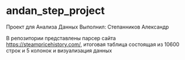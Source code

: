 # andan_step_project
Проект для Анализа Данных
Выполнил: Степанников Александр

В репозитории представлены парсер сайта https://steampricehistory.com/, итоговая таблица состоящая из 10600 строк и 5 колонок и визуализация данных
